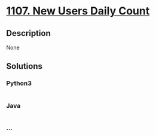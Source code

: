 # [1107. New Users Daily Count](https://leetcode.com/problems/new-users-daily-count)

## Description
None


## Solutions


### Python3

```python

```

### Java

```java

```

### ...
```

```
